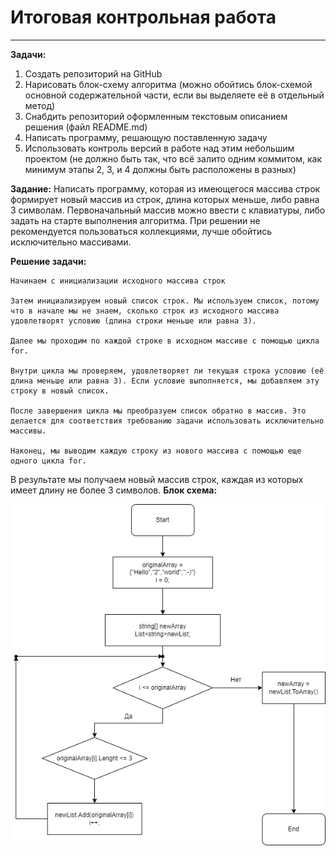 # Итоговая контрольная работа
---
__Задачи:__

1. Создать репозиторий на GitHub
2. Нарисовать блок-схему алгоритма (можно обойтись блок-схемой основной содержательной части, если вы выделяете её в отдельный метод)
3. Снабдить репозиторий оформленным текстовым описанием решения (файл README.md)
4. Написать программу, решающую поставленную задачу
5. Использовать контроль версий в работе над этим небольшим проектом (не должно быть так, что всё залито одним коммитом, как минимум этапы 2, 3, и 4 должны быть расположены в разных)

__Задание:__
Написать программу, которая из имеющегося массива строк формирует новый массив из строк, длина которых меньше, либо равна 3 символам. Первоначальный массив можно ввести с клавиатуры, либо задать на старте выполнения алгоритма. При решении не рекомендуется пользоваться коллекциями, лучше обойтись исключительно массивами.

__Решение задачи:__
```
Начинаем с инициализации исходного массива строк

Затем инициализируем новый список строк. Мы используем список, потому что в начале мы не знаем, сколько строк из исходного массива удовлетворят условию (длина строки меньше или равна 3).

Далее мы проходим по каждой строке в исходном массиве с помощью цикла for.

Внутри цикла мы проверяем, удовлетворяет ли текущая строка условию (её длина меньше или равна 3). Если условие выполняется, мы добавляем эту строку в новый список.

После завершения цикла мы преобразуем список обратно в массив. Это делается для соответствия требованию задачи использовать исключительно массивы.

Наконец, мы выводим каждую строку из нового массива с помощью еще одного цикла for.
```
В результате мы получаем новый массив строк, каждая из которых имеет длину не более 3 символов.
__Блок схема:__

![Блок-схема](diagram(c).png)